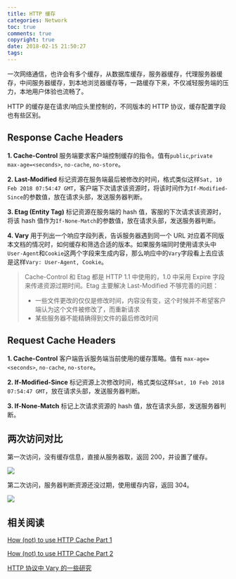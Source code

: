 ```yaml
---
title: HTTP 缓存
categories: Network
toc: true
comments: true
copyright: true
date: 2018-02-15 21:50:27
tags:
---
```


一次网络通信，也许会有多个缓存，从数据库缓存，服务器缓存，代理服务器缓存，中间服务器缓存，到本地浏览器缓存等，一路缓存下来，不仅减轻服务端的压力，本地用户体验也流畅了。

HTTP 的缓存是在请求/响应头里控制的，不同版本的 HTTP 协议，缓存配置字段也有些区别。

<!--more-->

## Response Cache Headers

**1. Cache-Control** 服务端要求客户端控制缓存的指令。值有`public`,`private` ` max-age=<seconds>`, `no-cache`, `no-store`。

**2. Last-Modified** 标记资源在服务端最后被修改的时间，格式类似这样`Sat, 10 Feb 2018 07:54:47 GMT`，客户端下次请求该资源时，将该时间作为`If-Modified-Since`的参数值，放在请求头部，发送服务器判断。

**3. Etag (Entity Tag)** 标记资源在服务端的 hash 值，客服的下次请求该资源时，将该 hash 值作为`If-None-Match`的参数值，放在请求头部，发送服务器判断。

**4. Vary** 用于列出一个响应字段列表，告诉服务器遇到同一个 URL 对应着不同版本文档的情况时，如何缓存和筛选合适的版本。如果服务端同时使用请求头中`User-Agent`和`Cookie`这两个字段来生成内容，那么响应中的`Vary`字段看上去应该是这样`Vary: User-Agent, Cookie`。

> Cache-Control 和 Etag 都是 HTTP 1.1 中使用的，1.0 中采用 Expire 字段来传递资源过期时间。Etag 主要解决 Last-Modified 不够完善的问题：
>
> - 一些文件更改的仅仅是修改时间，内容没有变，这个时候并不希望客户端认为这个文件被修改了，而重新请求
> - 某些服务器不能精确得到文件的最后修改时间

## Request Cache Headers

**1. Cache-Control** 客户端告诉服务端当前使用的缓存策略。值有 `max-age=<seconds>`, `no-cache`, `no-store`。

**2. If-Modified-Since** 标记资源上次修改时间，格式类似这样`Sat, 10 Feb 2018 07:54:47 GMT`，放在请求头部，发送服务器判断。

**3. If-None-Match** 标记上次请求资源的 hash 值，放在请求头部，发送服务器判断。



## 两次访问对比

第一次访问，没有缓存信息，直接从服务器取，返回 200，并设置了缓存。

![](https://user-images.githubusercontent.com/8939151/111023472-3480ca00-8414-11eb-878c-4b1dfc984ae4.png)


第二次访问，服务器判断资源还没过期，使用缓存内容，返回 304。

![](https://user-images.githubusercontent.com/8939151/111023482-3f3b5f00-8414-11eb-9a9b-133bf6e8ce33.png)



## 相关阅读

[How (not) to use HTTP Cache Part 1](https://medium.com/@udnisap/how-not-to-use-http-cache-part-1-3888b09bd3b2)

[How (not) to use HTTP Cache Part 2](https://medium.com/@udnisap/how-not-to-use-http-cache-part-2-a394efb89c4b)

[HTTP 协议中 Vary 的一些研究](https://imququ.com/post/vary-header-in-http.html)